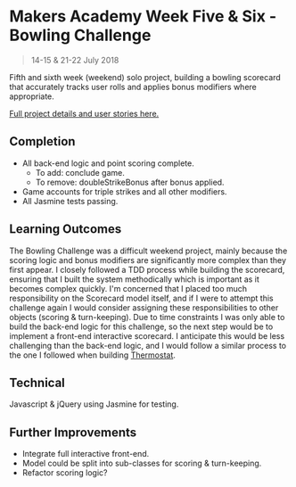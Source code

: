 # Makers Academy Week Five & Six - Bowling Challenge
> 14-15 & 21-22 July 2018

Fifth and sixth week (weekend) solo project, building a bowling scorecard that accurately tracks user rolls and applies bonus modifiers where appropriate.

[Full project details and user stories here.](https://github.com/makersacademy/bowling-challenge)

## Completion

* All back-end logic and point scoring complete.
  - To add: conclude game.
  - To remove: doubleStrikeBonus after bonus applied.
* Game accounts for triple strikes and all other modifiers.
* All Jasmine tests passing.

## Learning Outcomes

The Bowling Challenge was a difficult weekend project, mainly because the scoring logic and bonus modifiers are significantly more complex than they first appear. I closely followed a TDD process while building the scorecard, ensuring that I built the system methodically which is important as it becomes complex quickly.
I'm concerned that I placed too much responsibility on the Scorecard model itself, and if I were to attempt this challenge again I would consider assigning these responsibilities to other objects (scoring & turn-keeping).
Due to time constraints I was only able to build the back-end logic for this challenge, so the next step would be to implement a front-end interactive scorecard. I anticipate this would be less challenging than the back-end logic, and I would follow a similar process to the one I followed when building [Thermostat](https://github.com/archmagos/thermostat).

## Technical

Javascript & jQuery using Jasmine for testing.

## Further Improvements

* Integrate full interactive front-end.
* Model could be split into sub-classes for scoring & turn-keeping.
* Refactor scoring logic?
